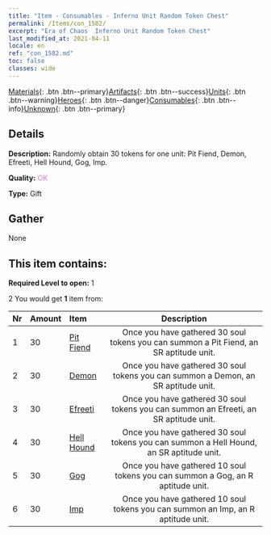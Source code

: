 ```yaml
---
title: "Item - Consumables - Inferno Unit Random Token Chest"
permalink: /Items/con_1582/
excerpt: "Era of Chaos  Inferno Unit Random Token Chest"
last_modified_at: 2021-04-11
locale: en
ref: "con_1582.md"
toc: false
classes: wide
---
```

 [Materials](/Items/){: .btn .btn--primary}[Artifacts](/Items/Artifacts/){: .btn .btn--success}[Units](/Items/Units/){: .btn .btn--warning}[Heroes](/Items/Heroes/){: .btn .btn--danger}[Consumables](/Items/Consumables/){: .btn .btn--info}[Unknown](/Items/Unknown/){: .btn .btn--primary}

## Details
 **Description:** Randomly obtain 30 tokens for one unit: Pit Fiend, Demon, Efreeti, Hell Hound, Gog, Imp.

 **Quality:** <span style="color: #DA70D6">OK</span>

 **Type:** Gift

## Gather

  None

## This item contains:

 **Required Level to open:** 1

 2 You would get **1** item  from:

  | Nr | Amount |     Item    | Description |
  |:---|:-------|:------------|:-----------:|
  | 1 | 30 | [Pit Fiend](/Items/unt_230/) | Once you have gathered 30 soul tokens you can summon a Pit Fiend, an SR aptitude unit. | 
  | 2 | 30 | [Demon](/Items/unt_229/) | Once you have gathered 30 soul tokens you can summon a Demon, an SR aptitude unit. | 
  | 3 | 30 | [Efreeti](/Items/unt_231/) | Once you have gathered 30 soul tokens you can summon an Efreeti, an SR aptitude unit. | 
  | 4 | 30 | [Hell Hound](/Items/unt_228/) | Once you have gathered 30 soul tokens you can summon a Hell Hound, an SR aptitude unit. | 
  | 5 | 30 | [Gog](/Items/unt_227/) | Once you have gathered 10 soul tokens you can summon a Gog, an R aptitude unit. | 
  | 6 | 30 | [Imp](/Items/unt_226/) | Once you have gathered 10 soul tokens you can summon an Imp, an R aptitude unit. | 
